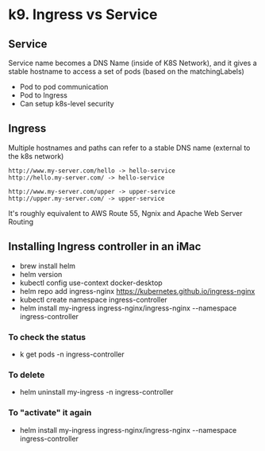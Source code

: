 # k9. Ingress vs Service

## Service
Service name becomes a DNS Name (inside of K8S Network), and it gives a stable hostname to access a set of pods (based on the matchingLabels)
- Pod to pod communication
- Pod to Ingress 
- Can setup k8s-level security

## Ingress
Multiple hostnames and paths can refer to a stable DNS name (external to the k8s network)
```
http://www.my-server.com/hello -> hello-service
http://hello.my-server.com/ -> hello-service

http://www.my-server.com/upper -> upper-service
http://upper.my-server.com/ -> upper-service
```

It's roughly equivalent to AWS Route 55, Ngnix and Apache Web Server Routing


## Installing Ingress controller in an iMac
- brew install helm
- helm version
- kubectl config use-context docker-desktop
- helm repo add ingress-nginx https://kubernetes.github.io/ingress-nginx
- kubectl create namespace ingress-controller
- helm install my-ingress ingress-nginx/ingress-nginx --namespace ingress-controller

### To check the status
- k get pods -n ingress-controller

### To delete
- helm uninstall my-ingress -n ingress-controller

### To "activate" it again
- helm install my-ingress ingress-nginx/ingress-nginx --namespace ingress-controller
